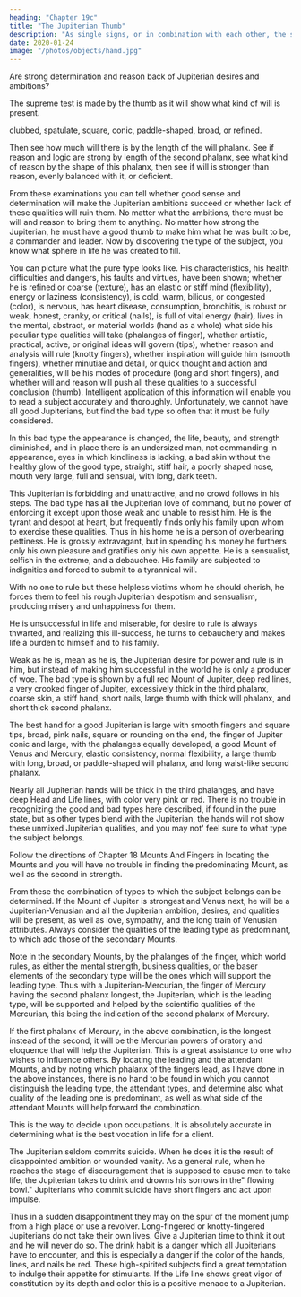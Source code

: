 ```yaml
---
heading: "Chapter 19c"
title: "The Jupiterian Thumb"
description: "As single signs, or in combination with each other, the star, triangle, circle, square, single vertical line, or trident strengthen a Mount"
date: 2020-01-24
image: "/photos/objects/hand.jpg"
---
```


Are strong determination and reason back of Jupiterian desires and ambitions?

The supreme test is made by the thumb as it will show what kind of will is present.

 
<!-- , as shown by the shape of the will phalanx, - whether --> 

clubbed, spatulate, square, conic, paddle-shaped, broad, or refined. 

Then see how much will there is by the length of the will phalanx. See if reason and logic are strong by length of the second phalanx, see what kind of reason by the shape of this phalanx, then see if will is stronger than reason, evenly balanced with it, or deficient. 

From these examinations you can tell whether good sense and determination will make the Jupiterian ambitions succeed or whether lack of these qualities will ruin them. No matter what the ambitions, there must be will and reason to bring them to anything. No matter how strong the Jupiterian, he must have a good thumb to make him what he was built to be, a commander and leader. Now by discovering the type of the subject, you know what sphere in life he was created to fill. 

You can picture what the pure type looks like. His characteristics, his health difficulties and dangers, his faults and virtues, have been shown; whether he is refined or coarse (texture), has an elastic or stiff mind (flexibility), energy or laziness (consistency), is cold, warm, bilious, or congested (color), is nervous, has heart disease, consumption, bronchitis, is robust or weak, honest, cranky, or critical (nails), is full of vital energy (hair), lives in the mental, abstract, or material worlds (hand as a whole) what side his peculiar type qualities will take (phalanges of finger), whether artistic, practical, active, or original ideas will govern (tips), whether reason and analysis will rule (knotty fingers), whether inspiration will guide him (smooth fingers), whether minutiae and detail, or quick thought and action and generalities, will be his modes of procedure (long and short fingers), and whether will and reason will push all these qualities to a successful conclusion (thumb). Intelligent application of this information will enable you to read a subject accurately and thoroughly. Unfortunately, we cannot have all good Jupiterians, but find the bad type so often that it must be fully considered.

In this bad type the appearance is changed, the life, beauty, and strength diminished, and in place there is an undersized man, not commanding in appearance, eyes in which kindliness is lacking, a bad skin without the healthy glow of the good type, straight, stiff hair, a poorly shaped nose, mouth very large, full and sensual, with long, dark teeth.

This Jupiterian is forbidding and unattractive, and no crowd follows in his steps. The bad type has all the Jupiterian love of command, but no power of enforcing it except upon those weak and unable to resist him. He is the tyrant and despot at heart, but frequently finds only his family upon whom to exercise these qualities. Thus in his home he is a person of overbearing pettiness. He is grossly extravagant, but in spending his money he furthers only his own pleasure and gratifies only his own appetite. He is a sensualist, selfish in the extreme, and a debauchee. His family are subjected to indignities and forced to submit to a tyrannical will. 


<!-- The Mount Of Jupiter. Part 6 -->

With no one to rule but these helpless victims whom he should cherish, he forces them to feel his rough Jupiterian despotism and sensualism, producing misery and unhappiness for them. 

He is unsuccessful in life and miserable, for desire to rule is always thwarted, and realizing this ill-success, he turns to debauchery and makes life a burden to himself and to his family. 

Weak as he is, mean as he is, the Jupiterian desire for power and rule is in him, but instead of making him successful in the world he is only a producer of woe. The bad type is shown by a full red Mount of Jupiter, deep red lines, a very crooked finger of Jupiter, excessively thick in the third phalanx, coarse skin, a stiff hand, short nails, large thumb with thick will phalanx, and short thick second phalanx. 

The best hand for a good Jupiterian is large with smooth fingers and square tips, broad, pink nails, square or rounding on the end, the finger of Jupiter conic and large, with the phalanges equally developed, a good Mount of Venus and Mercury, elastic consistency, normal flexibility, a large thumb with long, broad, or paddle-shaped will phalanx, and long waist-like second phalanx. 



Nearly all Jupiterian hands will be thick in the third phalanges, and have deep Head and Life lines, with color very pink or red. There is no trouble in recognizing the good and bad types here described, if found in the pure state, but as other types blend with the Jupiterian, the hands will not show these unmixed Jupiterian qualities, and you may not' feel sure to what type the subject belongs. 

Follow the directions of Chapter 18 Mounts And Fingers in locating the Mounts and you will have no trouble in finding the predominating Mount, as well as the second in strength. 

From these the combination of types to which the subject belongs can be determined. If the Mount of Jupiter is strongest and Venus next, he will be a Jupiterian-Venusian and all the Jupiterian ambition, desires, and qualities will be present, as well as love, sympathy, and the long train of Venusian attributes. Always consider the qualities of the leading type as predominant, to which add those of the secondary Mounts. 

Note in the secondary Mounts, by the phalanges of the finger, which world rules, as either the mental strength, business qualities, or the baser elements of the secondary type will be the ones which will support the leading type. Thus with a Jupiterian-Mercurian, the finger of Mercury having the second phalanx longest, the Jupiterian, which is the leading type, will be supported and helped by the scientific qualities of the Mercurian, this being the indication of the second phalanx of Mercury.

If the first phalanx of Mercury, in the above combination, is the longest instead of the second, it will be the Mercurian powers of oratory and eloquence that will help the Jupiterian. This is a great assistance to one who wishes to influence others. By locating the leading and the attendant Mounts, and by noting which phalanx of the fingers lead, as I have done in the above instances, there is no hand to be found in which you cannot distinguish the leading type, the attendant types, and determine also what quality of the leading one is predominant, as well as what side of the attendant Mounts will help forward the combination. 

This is the way to decide upon occupations. It is absolutely accurate in determining what is the best vocation in life for a client. 

The Jupiterian seldom commits suicide. When he does it is the result of disappointed ambition or wounded vanity. As a general rule, when he reaches the stage of discouragement that is supposed to cause men to take life, the Jupiterian takes to drink and drowns his sorrows in the" flowing bowl." Jupiterians who commit suicide have short fingers and act upon impulse. 

Thus in a sudden disappointment they may on the spur of the moment jump from a high place or use a revolver. Long-fingered or knotty-fingered Jupiterians do not take their own lives. Give a Jupiterian time to think it out and he will never do so. The drink habit is a danger which all Jupiterians have to encounter, and this is especially a danger if the color of the hands, lines, and nails be red. These high-spirited subjects find a great temptation to indulge their appetite for stimulants. If the Life line shows great vigor of constitution by its depth and color this is a positive menace to a Jupiterian.